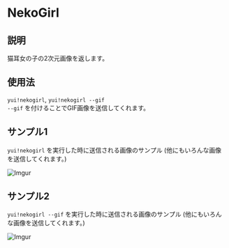 # NekoGirl

## 説明

猫耳女の子の2次元画像を返します。

## 使用法

`yui!nekogirl`, `yui!nekogirl --gif`  
`--gif` を付けることでGIF画像を送信してくれます。

## サンプル1

`yui!nekogirl` を実行した時に送信される画像のサンプル (他にもいろんな画像を送信してくれます。)

![Imgur](https://i.imgur.com/mvAklDP.png)

## サンプル2

`yui!nekogirl --gif` を実行した時に送信される画像のサンプル (他にもいろんな画像を送信してくれます。)

![Imgur](https://i.imgur.com/BqU21uf.gif)